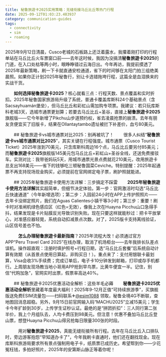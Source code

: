 ```yaml
---
title: 秘鲁旅遊卡2025实用策略：无缝衔接马丘比丘等热门行程
date: 2025-09-12T01:03:23.483937
category: communication-guides
tags:
  - connectivity
  - sim
  - roaming
---
```


2025年9月12日清晨，Cusco老城的石板路上还泛着露水，我攥着刚打印的行程单站在马丘比丘火车票窗口前——去年这时候，我因为没搞清**秘鲁旅遊卡2025**的门道，在入口处枯等两小时，眼睁睁错过云海日出。今年再访，我提前摸透了2025年最新策略，刷一下卡就直通安检通道，省下的时间够在太阳门拍三组绝美晨照。如果你正计划2025年秘鲁行，别让卡选错拖垮行程，这篇全是血泪换来的实战干货。

　　**如何选择秘鲁旅遊卡2025**？核心就看三点：行程天数、景点覆盖和实时折扣。2025年秘鲁国家旅游局升级了系统，普通卡覆盖库斯科24个基础景点（含Sacsayhuamán堡垒），但马丘比丘和彩虹山需加购专项票。我建议：若只玩库斯科老城3天，选城市通票更划算；若要去马丘比丘+圣谷，直接上**秘鲁旅遊卡2025**旗舰版——它今年新增了Pikchu山步道预约权，省去凌晨抢票的崩溃。去年有朋友贪便宜买了旧版卡，结果在Ollantaytambo遗址被拦下补差价，血亏80美元。

　　## 秘鲁旅遊卡vs城市通票对比2025：别再被坑了！
　　很多人纠结“**秘鲁旅遊卡vs城市通票对比2025**”，其实关键在行程强度。城市通票（Cusco Tourist Ticket）2025年涨到70美元，只含库斯科周边16个点，马丘比丘要另付85美元；而**秘鲁旅遊卡2025**旗舰版145美元包马丘比丘+彩虹山+圣谷全线，还送免费接驳车。实测对比：我带爸妈玩5天，用城市通票光景点费就花210美元，改用旅遊卡总支出168美元——省下的钱够吃三顿秘鲁国菜Ceviche。特别提醒：2025年起通票不再支持现场现金购买，必须提前在官网绑定电子票，刷护照就能进。

　　## 2025年秘鲁旅遊卡使用方法详解：三步搞定不踩雷
　　**2025年秘鲁旅遊卡使用方法详解**其实超简单，但细节决定体验。第一步：官网激活时勾选“马丘比丘快速通道”（今年新增选项）；第二步：入园前24小时在APP上传护照照片——去年卡没绑定照片，我们在Aguas Calientes小镇干等3小时；第三步：重要！刷卡时对准闸机绿色感应区（红色=无效），像我上次在Huayna Picchu山口急得手抖，结果发现是卡片贴膜反光导致识别失败。现在只要这样就能秒过：把卡平放掌心，对准感应器轻晃，系统自动扣减景点次数。对了，2025版卡支持离线验证，山区信号差也不怕。

　　　**怎么办理秘鲁旅遊卡最新指南**？2025年流程大改！必须通过官方APP“Peru Travel Card 2025”在线办理，取消了机场柜台——去年我排长队差点误机。操作超直观：注册时填护照号+行程日期，选“马丘比丘套餐”后系统自动计算有效期（从首景点使用日算起，非购买日！）。重点来了：支付用银联卡最划算，Visa会收3%手续费；完成订单后，电子卡10分钟发到邮箱，打印或存手机都行。上周朋友现场教当地小哥用APP抢到早鸟票，比黄牛便宜一半。记住，别信“代购加急”，官网实时出票，假票率高达40%。

　　## 秘鲁旅遊卡2025优惠活动全解析：这些羊毛必薅
　　**秘鲁旅遊卡2025优惠活动全解析**里藏着年度最大福利！2025年9-12月正值“可持续旅游季”，买旗舰版送免费ESIM流量包——扫码联系✈[@esim1088](https://t.me/s/esim1088) 领取，秘鲁全境4G不断联，查地图回消息超稳。另外，9月15日前官网输入码“MACHU2025”立减15美元；学生卡今年扩龄到30岁，上传学生证秒认证。最绝的是“拼团折扣”：三人同行第二张半价，我上个月组队去，人均卡费压到98美元。但注意！优惠不叠加马丘比丘登山票，想登Huayna Picchu山得另抢每日限量300张的时段。

　　　用对**秘鲁旅遊卡2025**，真能无缝衔接所有行程。去年在马丘比丘入口排队时，旁边游客抱怨“早知道办卡了”，今年我刷卡直通时，他们还在翻找现金。现在库斯科旅游局要求所有景点强制用电子卡，纸质票已成历史。希望帮到你——少花冤枉钱，多拍好照片，2025年的安第斯山脉正等着你呢！